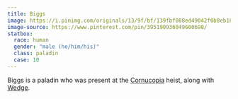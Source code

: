 ```yaml
---
title: Biggs
image: https://i.pinimg.com/originals/13/9f/bf/139fbf088ed49042f0b8eb181b939779.png
image-source: https://www.pinterest.com/pin/395190936049600698/
statbox:
  race: human
  gender: "male (he/him/his)"
  class: paladin
  case: 10
---
```


Biggs is a paladin who was present at the
[Cornucopia](../reliquaries/cornucopia) heist, along with [Wedge](wedge).
